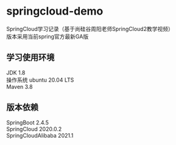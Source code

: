 # springcloud-demo
SpringCloud学习记录（基于尚硅谷周阳老师SpringCloud2教学视频）  
版本采用当前spring官方最新GA版
## 学习使用环境
JDK 1.8  
操作系统 ubuntu 20.04 LTS   
Maven 3.8  
## 版本依赖
SpringBoot 2.4.5  
SpringCloud 2020.0.2  
SpringCloudAlibaba 2021.1  
